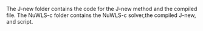 The J-new folder contains the code for the J-new method and the compiled file.
The NuWLS-c folder contains the NuWLS-c solver,the compiled J-new, and script.
